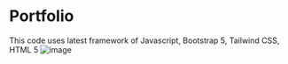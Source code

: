 # Portfolio
This code uses latest framework of Javascript, Bootstrap 5, Tailwind CSS, HTML 5
![image](https://github.com/abdullah7701/Portfolio/assets/81309380/4e927ec7-0563-4242-b692-996d390155e1)
